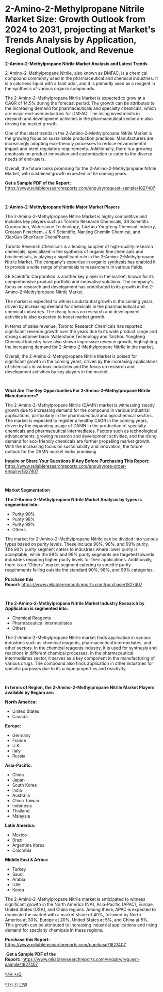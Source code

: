 <p><h1>2-Amino-2-Methylpropane Nitrile Market Size: Growth Outlook from 2024 to 2031, projecting at Market's Trends Analysis by Application, Regional Outlook, and Revenue</h1></p><p><strong>2-Amino-2-Methylpropane Nitrile Market Analysis and Latest Trends</strong></p>
<p><p>2-Amino-2-Methylpropane Nitrile, also known as DMFAC, is a chemical compound commonly used in the pharmaceutical and chemical industries. It is a colorless liquid with a faint odor, and it is primarily used as a reagent in the synthesis of various organic compounds.</p><p>The 2-Amino-2-Methylpropane Nitrile Market is expected to grow at a CAGR of 14.5% during the forecast period. The growth can be attributed to the increasing demand for pharmaceuticals and specialty chemicals, which are major end-user industries for DMFAC. The rising investments in research and development activities in the pharmaceutical sector are also driving the market growth.</p><p>One of the latest trends in the 2-Amino-2-Methylpropane Nitrile Market is the growing focus on sustainable production practices. Manufacturers are increasingly adopting eco-friendly processes to reduce environmental impact and meet regulatory requirements. Additionally, there is a growing emphasis on product innovation and customization to cater to the diverse needs of end-users.</p><p>Overall, the future looks promising for the 2-Amino-2-Methylpropane Nitrile Market, with sustained growth expected in the coming years.</p></p>
<p><strong>Get a Sample PDF of the Report:&nbsp;</strong> <a href="https://www.reliableresearchreports.com/enquiry/request-sample/1827407">https://www.reliableresearchreports.com/enquiry/request-sample/1827407</a></p>
<p>&nbsp;</p>
<p><strong>2-Amino-2-Methylpropane Nitrile Major Market Players</strong></p>
<p><p>The 2-Amino-2-Methylpropane Nitrile Market is highly competitive and includes key players such as Toronto Research Chemicals, 3B Scientific Corporation, Waterstone Technology, Taizhou Yongfeng Chemical Industry, Creasyn Finechem, J & K Scientific, Nanjing Chemlin Chemical, and XiaoGan ShenYuan ChemPharm.</p><p>Toronto Research Chemicals is a leading supplier of high-quality research chemicals, specialized in the synthesis of organic fine chemicals and biochemicals, is playing a significant role in the 2-Amino-2-Methylpropane Nitrile Market. The company's expertise in organic synthesis has enabled it to provide a wide range of chemicals to researchers in various fields.</p><p>3B Scientific Corporation is another key player in the market, known for its comprehensive product portfolio and innovative solutions. The company's focus on research and development has contributed to its growth in the 2-Amino-2-Methylpropane Nitrile Market.</p><p>The market is expected to witness substantial growth in the coming years, driven by increasing demand for chemicals in the pharmaceutical and chemical industries. The rising focus on research and development activities is also expected to boost market growth.</p><p>In terms of sales revenue, Toronto Research Chemicals has reported significant revenue growth over the years due to its wide product range and strong customer base. Waterstone Technology and Taizhou Yongfeng Chemical Industry have also shown impressive revenue growth, highlighting the increasing demand for 2-Amino-2-Methylpropane Nitrile in the market.</p><p>Overall, the 2-Amino-2-Methylpropane Nitrile Market is poised for significant growth in the coming years, driven by the increasing applications of chemicals in various industries and the focus on research and development activities by key players in the market.</p></p>
<p>&nbsp;</p>
<p><strong>What Are The Key Opportunities For 2-Amino-2-Methylpropane Nitrile Manufacturers?</strong></p>
<p><p>The 2-Amino-2-Methylpropane Nitrile (DAMN) market is witnessing steady growth due to increasing demand for the compound in various industrial applications, particularly in the pharmaceutical and agrochemical sectors. The market is expected to register a healthy CAGR in the coming years, driven by the expanding usage of DAMN in the production of specialty chemicals and pharmaceutical intermediates. Factors such as technological advancements, growing research and development activities, and the rising demand for eco-friendly chemicals are further propelling market growth. With the increasing focus on sustainability and innovation, the future outlook for the DAMN market looks promising.</p></p>
<p><strong>Inquire or Share Your Questions If Any Before Purchasing This Report:</strong> <a href="https://www.reliableresearchreports.com/enquiry/pre-order-enquiry/1827407">https://www.reliableresearchreports.com/enquiry/pre-order-enquiry/1827407</a></p>
<p>&nbsp;</p>
<p><strong>Market Segmentation</strong></p>
<p><strong>The 2-Amino-2-Methylpropane Nitrile Market Analysis by types is segmented into:</strong></p>
<p><ul><li>Purity 90%</li><li>Purity 98%</li><li>Purity 99%</li><li>Others</li></ul></p>
<p><p>The market for 2-Amino-2-Methylpropane Nitrile can be divided into various types based on purity levels. These include 90%, 98%, and 99% purity. The 90% purity segment caters to industries where lower purity is acceptable, while the 98% and 99% purity segments are targeted towards industries requiring higher purity levels for their applications. Additionally, there is an "Others" market segment catering to specific purity requirements falling outside the standard 90%, 98%, and 99% categories.</p></p>
<p><strong>Purchase this Report:&nbsp;</strong><a href="https://www.reliableresearchreports.com/purchase/1827407">https://www.reliableresearchreports.com/purchase/1827407</a></p>
<p>&nbsp;</p>
<p><strong>The 2-Amino-2-Methylpropane Nitrile Market Industry Research by Application is segmented into:</strong></p>
<p><ul><li>Chemical Reagents</li><li>Pharmaceutical Intermediates</li><li>Others</li></ul></p>
<p><p>The 2-Amino-2-Methylpropane Nitrile market finds application in various industries such as chemical reagents, pharmaceutical intermediates, and other sectors. In the chemical reagents industry, it is used for synthesis and reactions in different chemical processes. In the pharmaceutical intermediates sector, it serves as a key component in the manufacturing of various drugs. The compound also finds application in other industries for specific purposes due to its unique properties and reactivity.</p></p>
<p>&nbsp;</p>
<p><strong>In terms of Region, the 2-Amino-2-Methylpropane Nitrile Market Players available by Region are:</strong></p>
<p>
    <p> <strong> North America: </strong>
        <ul>
            <li>United States</li>
            <li>Canada</li>
        </ul>
        </p> 
    <p> <strong> Europe: </strong>
        <ul>
            <li>Germany</li>
            <li>France</li>
            <li>U.K.</li>
            <li>Italy</li>
            <li>Russia</li>
        </ul>
        </p> 
    <p> <strong> Asia-Pacific: </strong>
        <ul>
            <li>China</li>
            <li>Japan</li>
            <li>South Korea</li>
            <li>India</li>
            <li>Australia</li>
            <li>China Taiwan</li>
            <li>Indonesia</li>
            <li>Thailand</li>
            <li>Malaysia</li>
        </ul>
        </p> 
    <p> <strong> Latin America: </strong>
        <ul>
            <li>Mexico</li>
            <li>Brazil</li>
            <li>Argentina Korea</li>
            <li>Colombia</li>
        </ul>
        </p> 
    <p> <strong> Middle East & Africa: </strong>
        <ul>
            <li>Turkey</li>
            <li>Saudi</li>
            <li>Arabia</li>
            <li>UAE</li>
            <li>Korea</li>
        </ul>
    </p>
    </p>
<p><p>The 2-Amino-2-Methylpropane Nitrile market is anticipated to witness significant growth in the North America (NA), Asia-Pacific (APAC), Europe, United States (USA), and China regions. Among these, APAC is expected to dominate the market with a market share of 40%, followed by North America at 30%, Europe at 20%, United States at 5%, and China at 5%. This growth can be attributed to increasing industrial applications and rising demand for specialty chemicals in these regions.</p></p>
<p><strong>Purchase this Report: </strong><a href="https://www.reliableresearchreports.com/purchase/1827407">https://www.reliableresearchreports.com/purchase/1827407</a></p>
<p>&nbsp;<strong>Get a Sample PDF of the Report:&nbsp;&nbsp;</strong><a href="https://www.reliableresearchreports.com/enquiry/request-sample/1827407">https://www.reliableresearchreports.com/enquiry/request-sample/1827407</a></p>
<p><strong></strong></p>
<p><p><a href="https://medium.com/@cezarymarciniak2022/%EC%95%BD%ED%92%88-%EC%B2%A8%EA%B0%80-%EC%82%AC%EB%A3%8C-%EC%8B%9C%EC%9E%A5-%EB%B6%84%EC%84%9D-%EA%B7%B8-cagr-%EC%8B%9C%EC%9E%A5-%EC%84%B8%EB%B6%84%ED%99%94-%EB%B0%8F-%EC%84%B8%EA%B3%84-%EC%82%B0%EC%97%85-%EA%B0%9C%EC%9A%94-895b05182570">약용 사료</a></p><p><a href="https://medium.com/@cezarymarciniak2022/%EC%9D%B8%EA%B0%84-%EA%B0%84-%EB%AA%A8%EB%8D%B8-%EC%8B%9C%EC%9E%A5-%EA%B7%9C%EB%AA%A8-cagr-%ED%8A%B8%EB%A0%8C%EB%93%9C-2024-2030-731c71a4b39e">인간 간 모델</a></p></p>